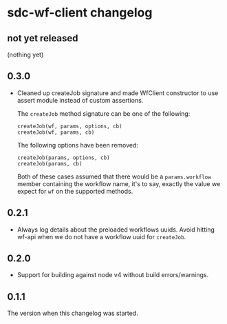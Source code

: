 # sdc-wf-client changelog

## not yet released

(nothing yet)


## 0.3.0

- Cleaned up createJob signature and made WfClient constructor to use
  assert module instead of custom assertions.

  The `createJob` method signature can be one of the following:

      createJob(wf, params, options, cb)
      createJob(wf, params, cb)

  The following options have been removed:

      createJob(params, options, cb)
      createJob(params, cb)

  Both of these cases assumed that there would be a `params.workflow` member
  containing the workflow name, it's to say, exactly the value we expect for
  `wf` on the supported methods.

## 0.2.1

- Always log details about the preloaded workflows uuids. Avoid hitting wf-api
when we do not have a workflow uuid for `createJob`.


## 0.2.0

- Support for building against node v4 without build errors/warnings.


## 0.1.1

The version when this changelog was started.
